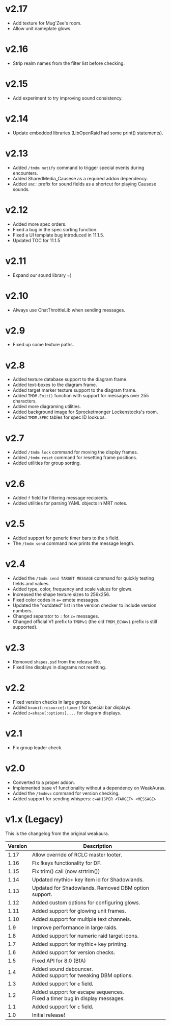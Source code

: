 # v2.17

- Add texture for Mug'Zee's room.
- Allow unit nameplate glows.

# v2.16

- Strip realm names from the filter list before checking.

# v2.15

- Add experiment to try improving sound consistency.

# v2.14

- Update embedded libraries (LibOpenRaid had some print() statements).

# v2.13

- Added `/tmdm notify` command to trigger special events during encounters.
- Added SharedMedia_Causese as a required addon dependency.
- Added `smc:` prefix for sound fields as a shortcut for playing Causese sounds.

# v2.12

- Added more spec orders.
- Fixed a bug in the spec sorting function.
- Fixed a UI template bug introduced in 11.1.5.
- Updated TOC for 11.1.5

# v2.11

- Expand our sound library =)

# v2.10

- Always use ChatThrottleLib when sending messages.

# v2.9

- Fixed up some texture paths.

# v2.8

- Added texture database support to the diagram frame.
- Added text-boxes to the diagram frame.
- Added target marker texture support to the diagram frame.
- Added `TMDM.Emit()` function with support for messages over 255 characters.
- Added more diagraming utilities.
- Added background image for Sprocketmonger Lockenstocks's room.
- Added `TMDM.SPEC` tables for spec ID lookups.

# v2.7

- Added `/tmdm lock` command for moving the display frames.
- Added `/tmdm reset` command for resetting frame positions.
- Added utilities for group sorting.

# v2.6

- Added `f` field for filtering message recipients.
- Added utilities for parsing YAML objects in MRT notes.

# v2.5

- Added support for generic timer bars to the `b` field.
- The `/tmdm send` command now prints the message length.

# v2.4

- Added the `/tmdm send TARGET MESSAGE` command for quickly testing fields and
  values.
- Added type, color, frequency and scale values for glows.
- Increased the shape texture sizes to 256x256.
- Fixed color codes in `e=` emote messages.
- Updated the "outdated" list in the version checker to include version numbers.
- Changed separator to `:` for `c=` messages.
- Changed official V1 prefix to `TMDMv1` (the old `TMDM_ECWAv1` prefix is still
  supported).

# v2.3

- Removed `shapes.psd` from the release file.
- Fixed line displays in diagrams not resetting.

# v2.2

- Fixed version checks in large groups.
- Added `b=unit:resource[:timer]` for special bar displays.
- Added `z=shape[:options],...` for diagram displays.

# v2.1

- Fix group leader check.

# v2.0

- Converted to a proper addon.
- Implemented base v1 functionality without a dependency on WeakAuras.
- Added the `/tmdmvc` command for version checking.
- Added support for sending whispers: `c=WHISPER <TARGET> <MESSAGE>`

# v1.x (Legacy)

This is the changelog from the original weakaura.

| Version | Description                                                                   |
| ------- | ----------------------------------------------------------------------------- |
| 1.17    | Allow override of RCLC master looter.                                         |
| 1.16    | Fix !keys functionality for DF.                                               |
| 1.15    | Fix trim() call (now strtrim())                                               |
| 1.14    | Updated mythic+ key item id for Shadowlands.                                  |
| 1.13    | Updated for Shadowlands. Removed DBM option support.                          |
| 1.12    | Added custom options for configuring glows.                                   |
| 1.11    | Added support for glowing unit frames.                                        |
| 1.10    | Added support for multiple text channels.                                     |
| 1.9     | Improve performance in large raids.                                           |
| 1.8     | Added support for numeric raid target icons.                                  |
| 1.7     | Added support for mythic+ key printing.                                       |
| 1.6     | Added support for version checks.                                             |
| 1.5     | Fixed API for 8.0 (BfA)                                                       |
| 1.4     | Added sound debouncer.<br>Added support for tweaking DBM options.             |
| 1.3     | Added support for `e` field.                                                  |
| 1.2     | Added support for escape sequences.<br>Fixed a timer bug in display messages. |
| 1.1     | Added support for `c` field.                                                  |
| 1.0     | Initial release!                                                              |
